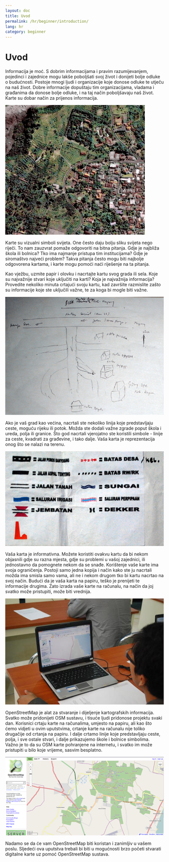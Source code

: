 ```yaml
---
layout: doc
title: Uvod
permalink: /hr/beginner/introduction/
lang: hr
category: beginner
---
```


Uvod
====

Informacija je moć. S dobrim informacijama i pravim razumijevanjem, pojedinci 
i zajednice mogu lakše poboljšati svoj život i donijeti bolje odluke o budućnosti.
Postoje mnogi ljudi i organizacije koje donose odluke te utječu na naš život.
Dobre informacije dopuštaju tim organizacijama, vladama i građanima da donose bolje odluke, 
i na taj način poboljšavaju naš život. Karte su dobar način za prijenos informacija.

![A village in Indonesia][]

Karte su vizualni simboli svijeta. One često daju bolju sliku svijeta 
nego riječi. To nam zauzvrat pomaže odgovoriti na bitna pitanja. 
Gdje je najbliža škola ili bolnica? Tko ima najmanje pristupa tim institucijama?
Gdje je siromaštvo najveći problem? Takva pitanja često mogu biti najbolje 
odgovorena kartama, i karte mogu pomoći naći riješenje na ta pitanja.

Kao vježbu, uzmite papir i olovku i nacrtajte kartu svog grada ili sela.
Koje su najvažnije stvari koje uključiti na karti?
Koja je najvažnija informacija? Provedite nekoliko minuta crtajući svoju kartu, 
kad završite razmislite zašto su informacije koje ste uključili važne, 
te za koga bi mogle biti važne.

![Example of a hand-drawn map][]

Ako je vaš grad kao većina, nacrtali ste nekoliko linija koje predstavljaju 
ceste, moguću rijeku ili potok. Možda ste dodali važne zgrade poput škola 
i ureda, polja ili granice. Što god nacrtali vjerojatno ste koristili 
simbole - linije za ceste, kvadrati za građevine, i tako dalje.
Vaša karta je reprezentacija onog što se nalazi na terenu.

![Examples of symbols][]

Vaša karta je informativna. Možete koristiti ovakvu kartu da bi nekom 
objasnili gdje su razna mjesta, gdje su problemi u vašoj zajednici, 
ili jednostavno da pomognete nekom da se snađe. Korištenje vaše karte 
ima svoja ograničenja. Postoji samo jedna kopija i način kako ste ju 
nacrtali možda ima smisla samo vama, ali ne i nekom drugom tko bi 
kartu nacrtao na svoj način. Budući da je vaša karta na papiru, 
teško je prenijeti te informacije drugima. Zato izrada vaše karte 
na računalu, na način da joj svatko može pristupiti, može biti vrednija.

![Mapping on Computer][]

OpenStreetMap je alat za stvaranje i dijeljenje kartografskih informacija.
Svatko može pridonijeti OSM sustavu, i tisuće ljudi pridonose projektu svaki dan.
Korisnici crtaju karte na računalima, umjesto na papiru, ali kao što ćemo vidjeti 
u ovim uputstvima, crtanje karte na računalu nije toliko drugačije od crtanja na papiru.
I dalje crtamo linije koje predstavljaju ceste, polja, i sve ostale stvari, 
i dalje prikazujemo škole i bolnice simbolima. Važno je to da su OSM karte 
pohranjene na internetu, i svatko im može pristupiti u bilo koje vrijeme, 
sasvim besplatno.

![Digital maps with OpenStreetMap][]

Nadamo se da će vam OpenStreetMap biti koristan i zanimljiv u vašem poslu.
Sljedeći ova uputstva trebali bi biti u mogućnosti brzo početi stvarati 
digitalne karte uz pomoć OpenStreetMap sustava.

[A village in Indonesia]: /images/beginner/village-in-indonesia.png
[Example of a hand-drawn map]: /images/beginner/hand-drawn-map.png
[Examples of symbols]: /images/beginner/examples-of-symbols.png
[Mapping on Computer]: /images/beginner/mapping-on-computer.png
[Digital maps with OpenStreetMap]: /images/beginner/digital-maps-with-osm.png
